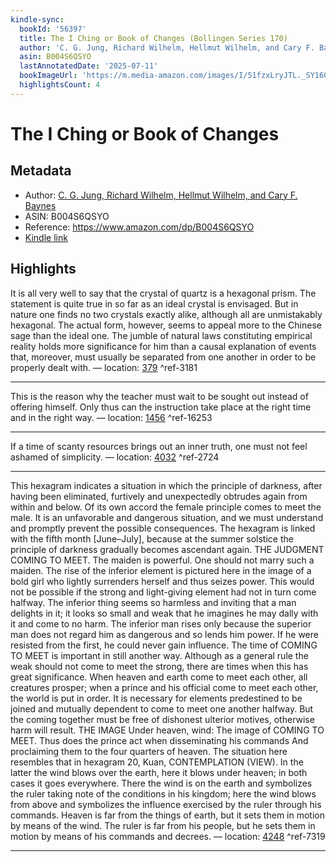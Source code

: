 ```yaml
---
kindle-sync:
  bookId: '56397'
  title: The I Ching or Book of Changes (Bollingen Series 170)
  author: 'C. G. Jung, Richard Wilhelm, Hellmut Wilhelm, and Cary F. Baynes'
  asin: B004S6QSYO
  lastAnnotatedDate: '2025-07-11'
  bookImageUrl: 'https://m.media-amazon.com/images/I/51fzxLryJTL._SY160.jpg'
  highlightsCount: 4
---
```

# The I Ching or Book of Changes
## Metadata
* Author: [C. G. Jung, Richard Wilhelm, Hellmut Wilhelm, and Cary F. Baynes](https://www.amazon.comundefined)
* ASIN: B004S6QSYO
* Reference: https://www.amazon.com/dp/B004S6QSYO
* [Kindle link](kindle://book?action=open&asin=B004S6QSYO)

## Highlights
It is all very well to say that the crystal of quartz is a hexagonal prism. The statement is quite true in so far as an ideal crystal is envisaged. But in nature one finds no two crystals exactly alike, although all are unmistakably hexagonal. The actual form, however, seems to appeal more to the Chinese sage than the ideal one. The jumble of natural laws constituting empirical reality holds more significance for him than a causal explanation of events that, moreover, must usually be separated from one another in order to be properly dealt with. — location: [379](kindle://book?action=open&asin=B004S6QSYO&location=379) ^ref-3181

---
This is the reason why the teacher must wait to be sought out instead of offering himself. Only thus can the instruction take place at the right time and in the right way. — location: [1456](kindle://book?action=open&asin=B004S6QSYO&location=1456) ^ref-16253

---
If a time of scanty resources brings out an inner truth, one must not feel ashamed of simplicity. — location: [4032](kindle://book?action=open&asin=B004S6QSYO&location=4032) ^ref-2724

---
This hexagram indicates a situation in which the principle of darkness, after having been eliminated, furtively and unexpectedly obtrudes again from within and below. Of its own accord the female principle comes to meet the male. It is an unfavorable and dangerous situation, and we must understand and promptly prevent the possible consequences. The hexagram is linked with the fifth month [June–July], because at the summer solstice the principle of darkness gradually becomes ascendant again. THE JUDGMENT COMING TO MEET. The maiden is powerful. One should not marry such a maiden. The rise of the inferior element is pictured here in the image of a bold girl who lightly surrenders herself and thus seizes power. This would not be possible if the strong and light-giving element had not in turn come halfway. The inferior thing seems so harmless and inviting that a man delights in it; it looks so small and weak that he imagines he may dally with it and come to no harm. The inferior man rises only because the superior man does not regard him as dangerous and so lends him power. If he were resisted from the first, he could never gain influence. The time of COMING TO MEET is important in still another way. Although as a general rule the weak should not come to meet the strong, there are times when this has great significance. When heaven and earth come to meet each other, all creatures prosper; when a prince and his official come to meet each other, the world is put in order. It is necessary for elements predestined to be joined and mutually dependent to come to meet one another halfway. But the coming together must be free of dishonest ulterior motives, otherwise harm will result. THE IMAGE Under heaven, wind: The image of COMING TO MEET. Thus does the prince act when disseminating his commands And proclaiming them to the four quarters of heaven. The situation here resembles that in hexagram 20, Kuan, CONTEMPLATION (VIEW). In the latter the wind blows over the earth, here it blows under heaven; in both cases it goes everywhere. There the wind is on the earth and symbolizes the ruler taking note of the conditions in his kingdom; here the wind blows from above and symbolizes the influence exercised by the ruler through his commands. Heaven is far from the things of earth, but it sets them in motion by means of the wind. The ruler is far from his people, but he sets them in motion by means of his commands and decrees. — location: [4248](kindle://book?action=open&asin=B004S6QSYO&location=4248) ^ref-7319

---
